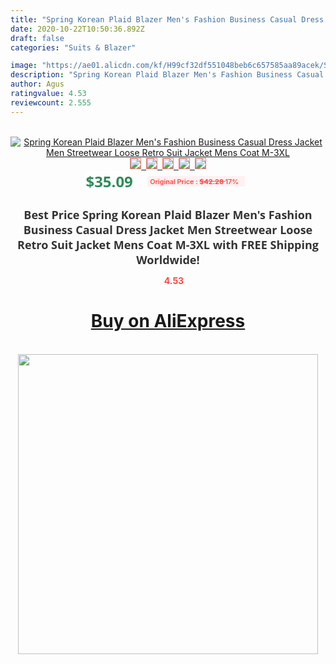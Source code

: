 ```yaml
---
title: "Spring Korean Plaid Blazer Men's Fashion Business Casual Dress Jacket Men Streetwear Loose Retro Suit Jacket Mens Coat M-3XL"
date: 2020-10-22T10:50:36.892Z
draft: false
categories: "Suits & Blazer"

image: "https://ae01.alicdn.com/kf/H99cf32df551048beb6c657585aa89acek/Spring-Korean-Plaid-Blazer-Men-s-Fashion-Business-Casual-Dress-Jacket-Men-Streetwear-Loose-Retro-Suit.jpg"
description: "Spring Korean Plaid Blazer Men's Fashion Business Casual Dress Jacket Men Streetwear Loose Retro Suit Jacket Mens Coat M-3XL"
author: Agus
ratingvalue: 4.53
reviewcount: 2.555
---
```

<br>
<div style="text-align: center;">
<a href="https://s.click.aliexpress.com/e/_AqH8TT" target="_blank" rel="nofollow noopener noreferrer"><img alt="Spring Korean Plaid Blazer Men's Fashion Business Casual Dress Jacket Men Streetwear Loose Retro Suit Jacket Mens Coat M-3XL" class="magnifier-image" src="https://ae01.alicdn.com/kf/H99cf32df551048beb6c657585aa89acek/Spring-Korean-Plaid-Blazer-Men-s-Fashion-Business-Casual-Dress-Jacket-Men-Streetwear-Loose-Retro-Suit.jpg_640x640.jpg">
<br>
<img style="border:1px solid salmon" src="https://ae01.alicdn.com/kf/H99cf32df551048beb6c657585aa89acek/Spring-Korean-Plaid-Blazer-Men-s-Fashion-Business-Casual-Dress-Jacket-Men-Streetwear-Loose-Retro-Suit.jpg_120x120.jpg">&nbsp;&nbsp;<img style="border:1px solid salmon" src="https://ae01.alicdn.com/kf/H61a5dbf0af9c4a36ba2cf616c89c84e8n/Spring-Korean-Plaid-Blazer-Men-s-Fashion-Business-Casual-Dress-Jacket-Men-Streetwear-Loose-Retro-Suit.jpg_120x120.jpg">&nbsp;&nbsp;<img style="border:1px solid salmon" src="https://ae01.alicdn.com/kf/Ha2fbb292adb04792ab83c745dc23b160r/Spring-Korean-Plaid-Blazer-Men-s-Fashion-Business-Casual-Dress-Jacket-Men-Streetwear-Loose-Retro-Suit.jpg_120x120.jpg">&nbsp;&nbsp;<img style="border:1px solid salmon" src="https://ae01.alicdn.com/kf/H010976ffd51a493c84a510eb4804a523C/Spring-Korean-Plaid-Blazer-Men-s-Fashion-Business-Casual-Dress-Jacket-Men-Streetwear-Loose-Retro-Suit.jpg_120x120.jpg">&nbsp;&nbsp;<img style="border:1px solid salmon" src="https://ae01.alicdn.com/kf/H758ff3539ffb4485a694a310dcee2b02I/Spring-Korean-Plaid-Blazer-Men-s-Fashion-Business-Casual-Dress-Jacket-Men-Streetwear-Loose-Retro-Suit.jpg_120x120.jpg"></a></div><br0>
<div style="text-align: center;"><span style="background-color: white; border: 0px; box-sizing: border-box; color: seagreen; display: inline-block; font-family: &quot;open sans&quot; , &quot;arial&quot; , &quot;helvetica&quot; , sans-serif , &quot;heiti&quot;; font-size: 24px; font-stretch: inherit; font-weight: 700; line-height: inherit; margin: 0px 10px 0px 0px; padding: 0px; vertical-align: middle;">$35.09 </span>
<span style="background: rgb(255 , 241 , 241); border-radius: 3px; border: 0px; box-sizing: border-box; color: #ff4747; display: inline-block; font-family: inherit; font-size: 12px; font-stretch: inherit; font-style: inherit; font-variant: inherit; font-weight: 600; line-height: inherit; margin: 0px; padding: 2px 5px; transform: scale(0.9); vertical-align: middle;">Original Price : <b style="text-decoration: line-through;">$42.28 </b> 17%&nbsp;&nbsp;</span></div>
<h1 style="color: #333333; display: inline-block; font-family: &quot;open sans&quot; , &quot;arial&quot; , &quot;helvetica&quot; , sans-serif , &quot;heiti&quot;; font-size: 18px; font-stretch: inherit; font-weight: 700; text-align: center;">Best Price Spring Korean Plaid Blazer Men's Fashion Business Casual Dress Jacket Men Streetwear Loose Retro Suit Jacket Mens Coat M-3XL with FREE Shipping Worldwide!</h1>
<div style="color: #ff4747; text-align: center;">
<img src="https://4.bp.blogspot.com/-M0ZcTcb-5uY/XleCXlxnR4I/AAAAAAAAAEc/OrjgMkXV1oMQFaCRZj5HQwOCBcu3w1FegCPcBGAYYCw/s1600/star.png" style="height: 15px;">&nbsp;<b>4.53</b></div>
<div class="button_cont" align="center"><a class="buynow_a" href="https://s.click.aliexpress.com/e/_AqH8TT" target="_blank" rel="nofollow noopener noreferrer"><H1>Buy on AliExpress</H1></a></div><br>
<div class="separator" style="clear: both; text-align: center;">
<img src="https://lh3.googleusercontent.com/-pTy5HemUv9M/XlePHvY0dAI/AAAAAAAAAE4/0nX5iRUoIWY8eMW9Dpxeirr157OZliDIgCLcBGAsYHQ/s1600/badge.gif" width="480">
</div>
